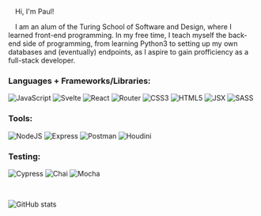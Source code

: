 &emsp;Hi, I'm Paul!

&emsp;I am an alum of the Turing School of Software and Design, where I learned front-end programming. In my free time, I teach myself the back-end side of programming, from learning Python3 to setting up my own databases and (eventually) endpoints, as I aspire to gain profficiency as a full-stack developer.

### Languages + Frameworks/Libraries:

<section>
  <img alt="JavaScript" src="https://img.shields.io/badge/javascript%20-%23323330.svg?&style=for-the-badge&logo=javascript&logoColor=%23F7DF1E"/>
  <img alt="Svelte" src="https://img.shields.io/badge/svelte%20-white.svg?style=for-the-badge&logo=svelte&logoColor=%23FF3E00"/>
  <img alt="React" src="https://img.shields.io/badge/react%20-%2320232a.svg?&style=for-the-badge&logo=react&logoColor=%2361DAFB"/> 
  <img alt="Router" src="https://img.shields.io/badge/router%20-grey.svg?&style=for-the-badge&logo=react-router&logoColor=%23CA4245"/>
  <img alt="CSS3" src="https://img.shields.io/badge/css3%20-%231572B6.svg?&style=for-the-badge&logo=css3&logoColor=white"/>
  <img alt="HTML5" src="https://img.shields.io/badge/html5%20-%23E34F26.svg?&style=for-the-badge&logo=html5&logoColor=white"/>
  <img alt="JSX" src="https://img.shields.io/badge/JSX%20-%2320232a.svg?&style=for-the-badge&logo=react&logoColor=%2361DAFB"/>    
  <img alt="SASS" src="https://img.shields.io/badge/SASS%20-hotpink.svg?&style=for-the-badge&logo=SASS&logoColor=white"/>
</section>

### Tools:

<section>
  <img alt="NodeJS" src="https://img.shields.io/badge/node.js%20-%2343853D.svg?&style=for-the-badge&logo=node.js&logoColor=white"/>
  <img alt="Express" src="https://img.shields.io/badge/express.js-000000?style=for-the-badge&logo=express&logoColor=white"/>
  <img alt="Postman" src="https://img.shields.io/badge/postman%20-%23FF6C37.svg?&style=for-the-badge&logo=postman&logoColor=white"/>
  <img alt="Houdini" src="https://img.shields.io/badge/houdini%20-%23FF4713.svg?&style=for-the-badge&logo=houdini&logoColor=white"/>
</section>
  
### Testing:

<section>
  <img alt="Cypress" src="https://img.shields.io/badge/-cypress-%23E5E5E5?style=for-the-badge&logo=cypress&logoColor=058a5e"/>  
  <img alt="Chai" src="https://camo.githubusercontent.com/dc1b092fdeb7e14a149274315b4d53632d98e5ff80d94f3fc04bf2f995369b31/68747470733a2f2f696d672e736869656c64732e696f2f62616467652f636861692d4131313430343f7374796c653d666f722d7468652d6261646765266c6f676f3d63686169266c6f676f436f6c6f723d7768697465"/>
  <img alt="Mocha" src="https://img.shields.io/badge/-mocha-%238D6748?&style=for-the-badge&logo=mocha&logoColor=white"/>
</section>

&emsp; 
&emsp; 

![GitHub stats](https://github-readme-stats.vercel.app/api?username=PaulTimothyChambers&show_icons=true&theme=cobalt&hide=stars)
